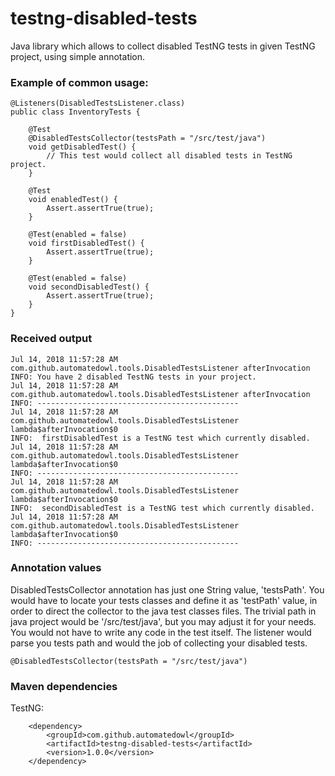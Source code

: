 # testng-disabled-tests

Java library which allows to collect disabled TestNG tests in given TestNG project, using simple annotation.

### Example of common usage:

```
@Listeners(DisabledTestsListener.class)
public class InventoryTests {

    @Test
    @DisabledTestsCollector(testsPath = "/src/test/java")
    void getDisabledTest() {
        // This test would collect all disabled tests in TestNG project.
    }

    @Test
    void enabledTest() {
        Assert.assertTrue(true);
    }

    @Test(enabled = false)
    void firstDisabledTest() {
        Assert.assertTrue(true);
    }

    @Test(enabled = false)
    void secondDisabledTest() {
        Assert.assertTrue(true);
    }
}
```

### Received output

```
Jul 14, 2018 11:57:28 AM com.github.automatedowl.tools.DisabledTestsListener afterInvocation
INFO: You have 2 disabled TestNG tests in your project.
Jul 14, 2018 11:57:28 AM com.github.automatedowl.tools.DisabledTestsListener afterInvocation
INFO: ---------------------------------------------
Jul 14, 2018 11:57:28 AM com.github.automatedowl.tools.DisabledTestsListener lambda$afterInvocation$0
INFO:  firstDisabledTest is a TestNG test which currently disabled.
Jul 14, 2018 11:57:28 AM com.github.automatedowl.tools.DisabledTestsListener lambda$afterInvocation$0
INFO: ---------------------------------------------
Jul 14, 2018 11:57:28 AM com.github.automatedowl.tools.DisabledTestsListener lambda$afterInvocation$0
INFO:  secondDisabledTest is a TestNG test which currently disabled.
Jul 14, 2018 11:57:28 AM com.github.automatedowl.tools.DisabledTestsListener lambda$afterInvocation$0
INFO: ---------------------------------------------

```
### Annotation values

DisabledTestsCollector annotation has just one String value, 'testsPath'.
You would have to locate your tests classes and define it as 'testPath' value,
in order to direct the collector to the java test classes files. 
The trivial path in java project would be '/src/test/java', but you may adjust it for your needs. 
You would not have to write any code in the test itself. The listener would parse you tests path and would the job of collecting your disabled tests.  

```
@DisabledTestsCollector(testsPath = "/src/test/java")
```

### Maven dependencies

TestNG:
```
    <dependency>
        <groupId>com.github.automatedowl</groupId>
        <artifactId>testng-disabled-tests</artifactId>
        <version>1.0.0</version>
    </dependency>
```
